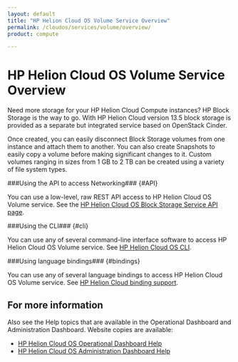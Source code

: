 ```yaml
---
layout: default
title: "HP Helion Cloud OS Volume Service Overview"
permalink: /cloudos/services/volume/overview/
product: compute

---
```

# HP Helion Cloud OS Volume Service Overview #

<!-- modeled after HP Helion Cloud Networking Getting Started (network.getting.started.md) -->

Need more storage for your HP Helion Cloud Compute instances? HP Block Storage is the way to go. With HP Helion Cloud version 13.5 block storage is provided as a separate but integrated service based on OpenStack Cinder.

Once created, you can easily disconnect Block Storage volumes from one instance and attach them to another. You can also create Snapshots to easily copy a volume before making significant changes to it. Custom volumes ranging in sizes from 1 GB to 2 TB can be created using a variety of file system types.


###Using the API to access Networking### {#API}
 
You can use a low-level, raw REST API access to HP Helion Cloud OS Volume service. See the [HP Helion Cloud OS Block Storage Service API page](/api/v13/block-storage).

###Using the CLI### {#cli}

You can use any of several command-line interface software to access HP Helion Cloud OS Volume service. See [HP Helion Cloud OS CLI](/cli/).

###Using language bindings### {#bindings}

You can use any of several language bindings to access HP Helion Cloud OS Volume service. See [HP Helion Cloud binding support](/bindings/).


## For more information ##
Also see the Help topics that are available in the Operational Dashboard and Administration Dashboard.  Website copies are available:

* [HP Helion Cloud OS Operational Dashboard Help](/cloudos/manage/operational-dashboard/)
* [HP Helion Cloud OS Administration Dashboard Help](/cloudos/manage/administration-dashboard/)
